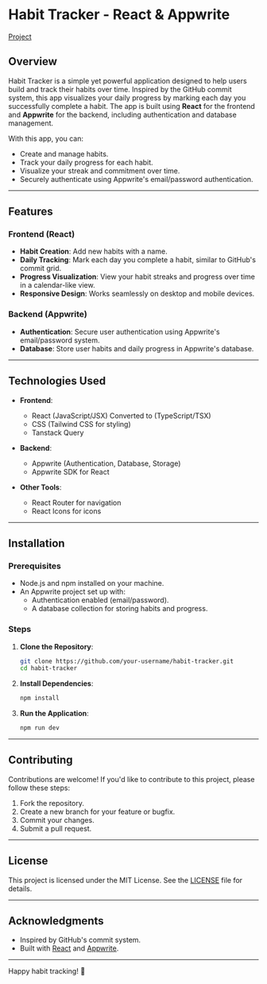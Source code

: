 # Habit Tracker - React & Appwrite
[Project](https://habit-tracker-react-appwrite.vercel.app/)
## Overview
 
Habit Tracker is a simple yet powerful application designed to help users build and track their habits over time. Inspired by the GitHub commit system, this app visualizes your daily progress by marking each day you successfully complete a habit. The app is built using **React** for the frontend and **Appwrite** for the backend, including authentication and database management.

With this app, you can:
- Create and manage habits.
- Track your daily progress for each habit.
- Visualize your streak and commitment over time.
- Securely authenticate using Appwrite's email/password authentication.

---

## Features

### Frontend (React)
- **Habit Creation**: Add new habits with a name.
- **Daily Tracking**: Mark each day you complete a habit, similar to GitHub's commit grid.
- **Progress Visualization**: View your habit streaks and progress over time in a calendar-like view.
- **Responsive Design**: Works seamlessly on desktop and mobile devices.

### Backend (Appwrite)
- **Authentication**: Secure user authentication using Appwrite's email/password system.
- **Database**: Store user habits and daily progress in Appwrite's database.
---


## Technologies Used

- **Frontend**:
  - React (JavaScript/JSX) Converted to (TypeScript/TSX)
  - CSS (Tailwind CSS for styling)
  - Tanstack Query

- **Backend**:
  - Appwrite (Authentication, Database, Storage)
  - Appwrite SDK for React

- **Other Tools**:
  - React Router for navigation
  - React Icons for icons

---

## Installation

### Prerequisites
- Node.js and npm installed on your machine.
- An Appwrite project set up with:
  - Authentication enabled (email/password).
  - A database collection for storing habits and progress.

### Steps

1. **Clone the Repository**:
   ```bash
   git clone https://github.com/your-username/habit-tracker.git
   cd habit-tracker
   ```

2. **Install Dependencies**:
   ```bash
   npm install
   ```
5. **Run the Application**:
   ```bash
   npm run dev
   ```
---

## Contributing

Contributions are welcome! If you'd like to contribute to this project, please follow these steps:

1. Fork the repository.
2. Create a new branch for your feature or bugfix.
3. Commit your changes.
4. Submit a pull request.

---

## License

This project is licensed under the MIT License. See the [LICENSE](LICENSE) file for details.

---

## Acknowledgments

- Inspired by GitHub's commit system.
- Built with [React](https://reactjs.org/) and [Appwrite](https://appwrite.io/).

---

Happy habit tracking! 🚀
